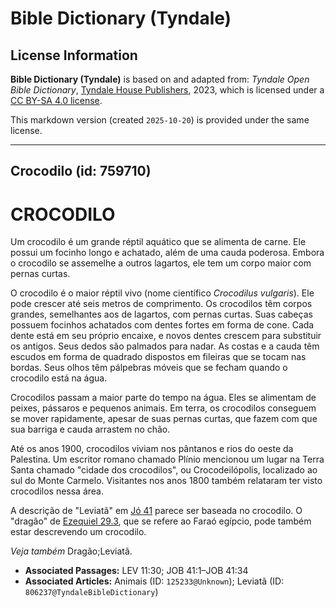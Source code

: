 # Bible Dictionary (Tyndale)

## License Information

**Bible Dictionary (Tyndale)** is based on and adapted from: _Tyndale Open Bible Dictionary_, [Tyndale House Publishers](https://tyndaleopenresources.com/), 2023, which is licensed under a [CC BY-SA 4.0 license](https://creativecommons.org/licenses/by-sa/4.0/legalcode.en).

This markdown version (created `2025-10-20`) is provided under the same license.



--------------------------------

## Crocodilo (id: 759710)

CROCODILO
=========

Um crocodilo é um grande réptil aquático que se alimenta de carne. Ele possui um focinho longo e achatado, além de uma cauda poderosa. Embora o crocodilo se assemelhe a outros lagartos, ele tem um corpo maior com pernas curtas.

O crocodilo é o maior réptil vivo (nome científico *Crocodilus vulgaris*). Ele pode crescer até seis metros de comprimento. Os crocodilos têm corpos grandes, semelhantes aos de lagartos, com pernas curtas. Suas cabeças possuem focinhos achatados com dentes fortes em forma de cone. Cada dente está em seu próprio encaixe, e novos dentes crescem para substituir os antigos. Seus dedos são palmados para nadar. As costas e a cauda têm escudos em forma de quadrado dispostos em fileiras que se tocam nas bordas. Seus olhos têm pálpebras móveis que se fecham quando o crocodilo está na água.

Crocodilos passam a maior parte do tempo na água. Eles se alimentam de peixes, pássaros e pequenos animais. Em terra, os crocodilos conseguem se mover rapidamente, apesar de suas pernas curtas, que fazem com que sua barriga e cauda arrastem no chão.

Até os anos 1900, crocodilos viviam nos pântanos e rios do oeste da Palestina. Um escritor romano chamado Plínio mencionou um lugar na Terra Santa chamado "cidade dos crocodilos", ou Crocodeilópolis, localizado ao sul do Monte Carmelo. Visitantes nos anos 1800 também relataram ter visto crocodilos nessa área.

A descrição de "Leviatã" em [Jó 41](https://ref.ly/Job41:1-Job41:34) parece ser baseada no crocodilo. O "dragão" de [Ezequiel 29\.3](https://ref.ly/Ezek29:3), que se refere ao Faraó egípcio, pode também estar descrevendo um crocodilo.

*Veja também* Dragão;Leviatã.

* **Associated Passages:** LEV 11:30; JOB 41:1–JOB 41:34
* **Associated Articles:** Animais (ID: `125233@Unknown`); Leviatã (ID: `806237@TyndaleBibleDictionary`)

